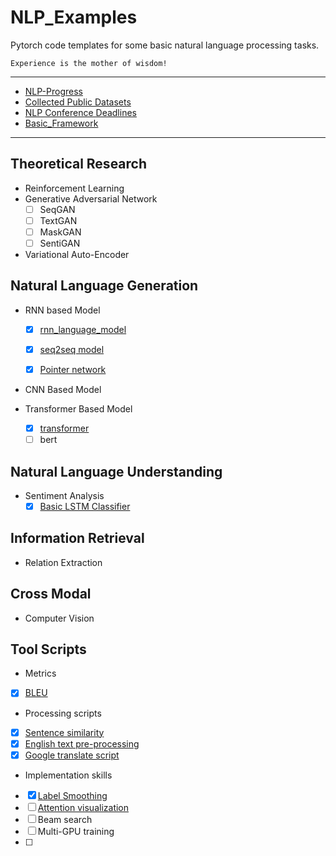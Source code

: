 # NLP_Examples
Pytorch code templates for some basic natural language processing tasks.

    Experience is the mother of wisdom!

---

- [NLP-Progress](https://nlpprogress.com/)
- [Collected Public Datasets](./Data)
- [NLP Conference Deadlines](https://aideadlin.es/?sub=NLP,ML,CV,DM)
- [Basic_Framework](./Basic_framework)

---
## Theoretical Research

- Reinforcement Learning
- Generative Adversarial Network
    - [ ] SeqGAN
    - [ ] TextGAN
    - [ ] MaskGAN
    - [ ] SentiGAN
- Variational Auto-Encoder

## Natural Language Generation
- RNN based Model
    - [x] [rnn_language_model](./NLG/rnn_language_model)
    - [x] [seq2seq model](./NLG/seq2seq)
    - [x] [Pointer network](./NLG/PointerNet)
    
    
- CNN Based Model

- Transformer Based Model
    - [x] [transformer](./NLG/transformer)
    - [ ] bert
    
## Natural Language Understanding

- Sentiment Analysis
    - [x] [Basic LSTM Classifier](./NLU/SA/LSTM_Classifier.py)
    
## Information Retrieval
- Relation Extraction


## Cross Modal

- Computer Vision


## Tool Scripts
 - Metrics
  - [x] [BLEU](./Tools/bleu.py)
 - Processing scripts
  - [x] [Sentence similarity](./Tools/similarity.py)
  - [x] [English text pre-processing](./Tools/text_process.py)
  - [x] [Google translate script](././Tools/google_translate.py)
 - Implementation skills
  - [x] [Label Smoothing](./Tools/label_smoothing.py)
  - [ ] [Attention visualization](./Tools/attention_visualization.py)
  - [ ] Beam search
  - [ ] Multi-GPU training 
  - [ ] 
 
 

 

  
  
  
  
 
  
